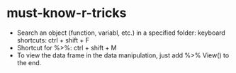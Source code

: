 # must-know-r-tricks
- Search an object (function, variabl, etc.) in a specified folder: keyboard shortcuts: ctrl + shift + F
- Shortcut for %>%: ctrl + shift + M
- To view the data frame in the data manipulation, just add %>% View() to the end. 

